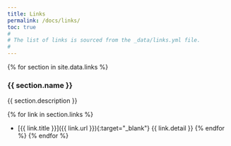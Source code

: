 ```yaml
---
title: Links
permalink: /docs/links/
toc: true
#
# The list of links is sourced from the _data/links.yml file.
#
---
```


{% for section in site.data.links %}
### {{ section.name }}

{{ section.description }}

  {% for link in section.links %}
* [{{ link.title }}]({{ link.url }}){:target="_blank"} {{ link.detail }}
  {% endfor %}
{% endfor %}
